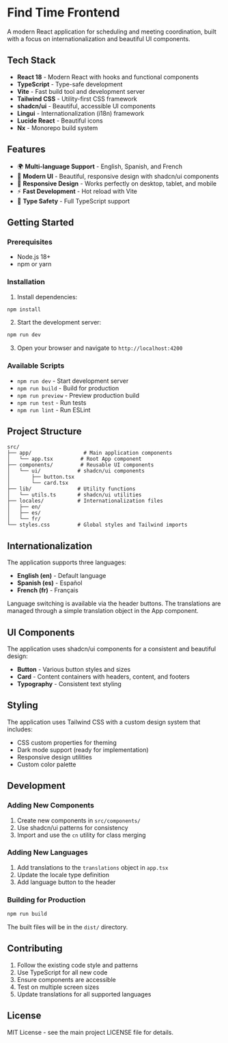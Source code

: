 # Find Time Frontend

A modern React application for scheduling and meeting coordination, built with a focus on internationalization and beautiful UI components.

## Tech Stack

- **React 18** - Modern React with hooks and functional components
- **TypeScript** - Type-safe development
- **Vite** - Fast build tool and development server
- **Tailwind CSS** - Utility-first CSS framework
- **shadcn/ui** - Beautiful, accessible UI components
- **Lingui** - Internationalization (i18n) framework
- **Lucide React** - Beautiful icons
- **Nx** - Monorepo build system

## Features

- 🌍 **Multi-language Support** - English, Spanish, and French
- 🎨 **Modern UI** - Beautiful, responsive design with shadcn/ui components
- 📱 **Responsive Design** - Works perfectly on desktop, tablet, and mobile
- ⚡ **Fast Development** - Hot reload with Vite
- 🎯 **Type Safety** - Full TypeScript support

## Getting Started

### Prerequisites

- Node.js 18+ 
- npm or yarn

### Installation

1. Install dependencies:
```bash
npm install
```

2. Start the development server:
```bash
npm run dev
```

3. Open your browser and navigate to `http://localhost:4200`

### Available Scripts

- `npm run dev` - Start development server
- `npm run build` - Build for production
- `npm run preview` - Preview production build
- `npm run test` - Run tests
- `npm run lint` - Run ESLint

## Project Structure

```
src/
├── app/                 # Main application components
│   └── app.tsx         # Root App component
├── components/         # Reusable UI components
│   └── ui/            # shadcn/ui components
│       ├── button.tsx
│       └── card.tsx
├── lib/               # Utility functions
│   └── utils.ts       # shadcn/ui utilities
├── locales/           # Internationalization files
│   ├── en/
│   ├── es/
│   └── fr/
└── styles.css         # Global styles and Tailwind imports
```

## Internationalization

The application supports three languages:
- **English (en)** - Default language
- **Spanish (es)** - Español
- **French (fr)** - Français

Language switching is available via the header buttons. The translations are managed through a simple translation object in the App component.

## UI Components

The application uses shadcn/ui components for a consistent and beautiful design:

- **Button** - Various button styles and sizes
- **Card** - Content containers with headers, content, and footers
- **Typography** - Consistent text styling

## Styling

The application uses Tailwind CSS with a custom design system that includes:

- CSS custom properties for theming
- Dark mode support (ready for implementation)
- Responsive design utilities
- Custom color palette

## Development

### Adding New Components

1. Create new components in `src/components/`
2. Use shadcn/ui patterns for consistency
3. Import and use the `cn` utility for class merging

### Adding New Languages

1. Add translations to the `translations` object in `app.tsx`
2. Update the locale type definition
3. Add language button to the header

### Building for Production

```bash
npm run build
```

The built files will be in the `dist/` directory.

## Contributing

1. Follow the existing code style and patterns
2. Use TypeScript for all new code
3. Ensure components are accessible
4. Test on multiple screen sizes
5. Update translations for all supported languages

## License

MIT License - see the main project LICENSE file for details. 